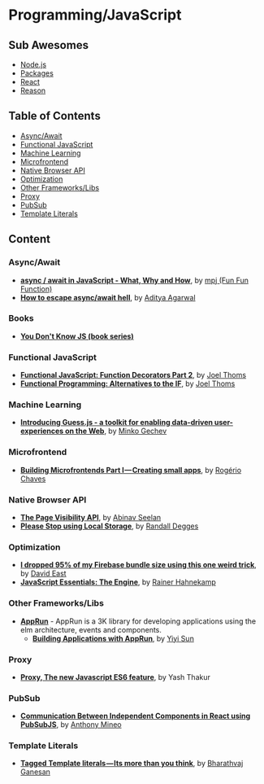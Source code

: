 # Programming/JavaScript

## Sub Awesomes

* [Node.js](Node.md)
* [Packages](Packages.md)
* [React](React.md)
* [Reason](Reason.md)

## Table of Contents

* [Async/Await](#asyncawait)
* [Functional JavaScript](#functional-javascript)
* [Machine Learning](#machine-learning)
* [Microfrontend](#microfrontend)
* [Native Browser API](#native-browser-api)
* [Optimization](#optimization)
* [Other Frameworks/Libs](#other-frameworkslibs)
* [Proxy](#proxy)
* [PubSub](#pubsub)
* [Template Literals](#template-literals)

## Content

### Async/Await

* **[async / await in JavaScript - What, Why and How](https://youtu.be/568g8hxJJp4)**, by [mpj (Fun Fun Function)](https://www.youtube.com/channel/UCO1cgjhGzsSYb1rsB4bFe4Q)
* **[How to escape async/await hell](https://www.codementor.io/adityaagarwal/how-to-escape-async-await-hell-ix0jkaeh2)**, by [Aditya Agarwal](https://www.codementor.io/adityaagarwal)

### Books

* **[You Don't Know JS (book series)](https://github.com/getify/You-Dont-Know-JS)**

### Functional JavaScript

* **[Functional JavaScript: Function Decorators Part 2](https://hackernoon.com/function-decorators-part-2-javascript-fadd24e57f83)**, by [Joel Thoms](https://hackernoon.com/@joelthoms)
* **[Functional Programming: Alternatives to the IF](https://hackernoon.com/functional-programming-alternatives-to-the-if-functional-javascript-8804905db43e)**, by [Joel Thoms](https://hackernoon.com/@joelthoms)

### Machine Learning

* **[Introducing Guess.js - a toolkit for enabling data-driven user-experiences on the Web](http://blog.mgechev.com/2018/05/09/introducing-guess-js-data-driven-user-experiences-web/)**, by [Minko Gechev](http://blog.mgechev.com/)

### Microfrontend

* **[Building Microfrontends Part I — Creating small apps](https://medium.com/@_rchaves_/building-microfrontends-part-i-creating-small-apps-710d709b48b7)**, by [Rogério Chaves](https://medium.com/@_rchaves_)

### Native Browser API

* **[The Page Visibility API](https://blog.campvanilla.com/the-page-visibility-api-24532b2f5ea2)**, by [Abinav Seelan](https://blog.campvanilla.com/@abinavseelan)
* **[Please Stop using Local Storage](https://dev.to/rdegges/please-stop-using-local-storage-1i04)**, by [Randall Degges](https://dev.to/rdegges)

### Optimization

* **[I dropped 95% of my Firebase bundle size using this one weird trick](https://davidea.st/articles/firebase-bundle-size)**, by [David East](https://davidea.st/)
* **[JavaScript Essentials: The Engine](https://www.rainerhahnekamp.com/en/javascript-essentials-the-engine/)**, by [Rainer Hahnekamp](https://www.rainerhahnekamp.com/)

### Other Frameworks/Libs

* **[AppRun](https://github.com/yysun/apprun)** - AppRun is a 3K library for developing applications using the elm architecture, events and components.
  * **[Building Applications with AppRun](https://medium.com/@yiyisun/building-applications-with-apprun-d103cd461bae)**, by [Yiyi Sun](https://medium.com/@yiyisun)

### Proxy

* **[Proxy, The new Javascript ES6 feature](https://www.atyantik.com/proxy-javascript-es6-feature/)**, by Yash Thakur

### PubSub

* **[Communication Between Independent Components in React using PubSubJS](https://anthonymineo.com/communication-between-independent-components-in-react-using-pubsubjs/)**, by [Anthony Mineo](https://anthonymineo.com/author/anthony/)

### Template Literals

* **[Tagged Template literals — Its more than you think](https://codeburst.io/javascript-es6-tagged-template-literals-a45c26e54761)**, by [Bharathvaj Ganesan](https://codeburst.io/@bharath95)
